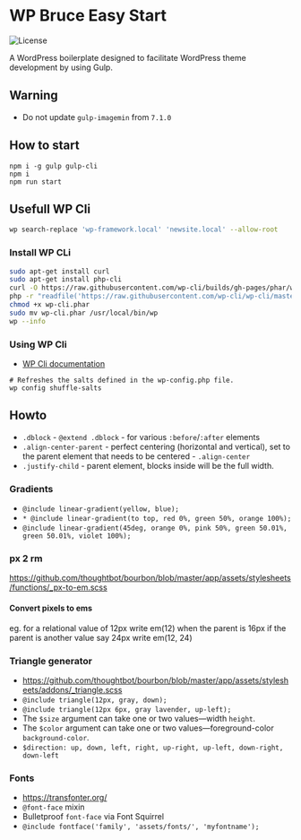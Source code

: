 # WP Bruce Easy Start

![License](https://img.shields.io/github/license/boilerplates-collection/wordpress-theme-gulp?color=blue&colorA=4c4f56&label=License&style=flat-square)

A WordPress boilerplate designed to facilitate WordPress theme development by using Gulp.

## Warning

- Do not update `gulp-imagemin` from `7.1.0`

## How to start

```shell
npm i -g gulp gulp-cli
npm i
npm run start
```

## Usefull WP Cli

```sh
wp search-replace 'wp-framework.local' 'newsite.local' --allow-root
```

### Install WP CLi

```sh
sudo apt-get install curl
sudo apt-get install php-cli
curl -O https://raw.githubusercontent.com/wp-cli/builds/gh-pages/phar/wp-cli.phar
php -r "readfile('https://raw.githubusercontent.com/wp-cli/wp-cli/master/utils/wp-cli-checksums.sha256');"
chmod +x wp-cli.phar
sudo mv wp-cli.phar /usr/local/bin/wp
wp --info
```

### Using WP Cli

- [WP Cli documentation](https://developer.wordpress.org/cli/commands/)

```shell
# Refreshes the salts defined in the wp-config.php file.
wp config shuffle-salts
```

## Howto

- `.dblock` - `@extend .dblock` - for various `:before`/`:after` elements
- `.align-center-parent` - perfect centering (horizontal and vertical), set to the parent element that needs to be centered - `.align-center`
- `.justify-child` - parent element, blocks inside will be the full width.

### Gradients

- `@include linear-gradient(yellow, blue);`
- `* @include linear-gradient(to top, red 0%, green 50%, orange 100%);`
- `@include linear-gradient(45deg, orange 0%, pink 50%, green 50.01%, green 50.01%, violet 100%);`

### px 2 rm

https://github.com/thoughtbot/bourbon/blob/master/app/assets/stylesheets/functions/_px-to-em.scss

#### Convert pixels to ems

eg. for a relational value of 12px write em(12) when the parent is 16px
if the parent is another value say 24px write em(12, 24)

### Triangle generator

- https://github.com/thoughtbot/bourbon/blob/master/app/assets/stylesheets/addons/_triangle.scss
- `@include triangle(12px, gray, down);`
- `@include triangle(12px 6px, gray lavender, up-left);`
- The `$size` argument can take one or two values—width `height`.
- The `$color` argument can take one or two values—foreground-color `background-color`.
- `$direction: up, down, left, right, up-right, up-left, down-right, down-left`

### Fonts

- https://transfonter.org/
- `@font-face` mixin
- Bulletproof `font-face` via Font Squirrel
- `@include fontface('family', 'assets/fonts/', 'myfontname');`
